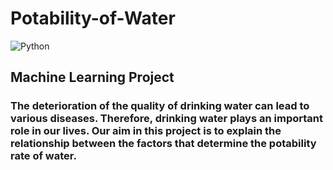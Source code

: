 # Potability-of-Water

![Python](https://img.shields.io/badge/python-3670A0?style=for-the-badge&logo=python&logoColor=ffdd54)


## Machine Learning Project
### The deterioration of the quality of drinking water can lead to various diseases. Therefore, drinking water plays an important role in our lives. Our aim in this project is to explain the relationship between the factors that determine the potability rate of water.
